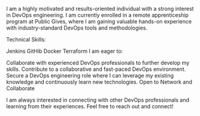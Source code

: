 I am a highly motivated and results-oriented individual with a strong interest in DevOps engineering. I am currently enrolled in a remote apprenticeship program at Public Gives, where I am gaining valuable hands-on experience with industry-standard DevOps tools and methodologies.

Technical Skills:

Jenkins
GitHib
Docker
Terraform
I am eager to:

Collaborate with experienced DevOps professionals to further develop my skills.
Contribute to a collaborative and fast-paced DevOps environment.
Secure a DevOps engineering role where I can leverage my existing knowledge and continuously learn new technologies.
Open to Network and Collaborate

I am always interested in connecting with other DevOps professionals and learning from their experiences. Feel free to reach out and connect!
